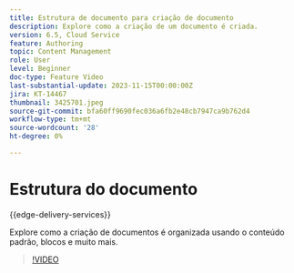 ```yaml
---
title: Estrutura de documento para criação de documento
description: Explore como a criação de um documento é criada.
version: 6.5, Cloud Service
feature: Authoring
topic: Content Management
role: User
level: Beginner
doc-type: Feature Video
last-substantial-update: 2023-11-15T00:00:00Z
jira: KT-14467
thumbnail: 3425701.jpeg
source-git-commit: bfa60ff9690fec036a6fb2e48cb7947ca9b762d4
workflow-type: tm+mt
source-wordcount: '28'
ht-degree: 0%

---
```



# Estrutura do documento

{{edge-delivery-services}}

Explore como a criação de documentos é organizada usando o conteúdo padrão, blocos e muito mais.

>[!VIDEO](https://video.tv.adobe.com/v/3425701/?learn=on)
